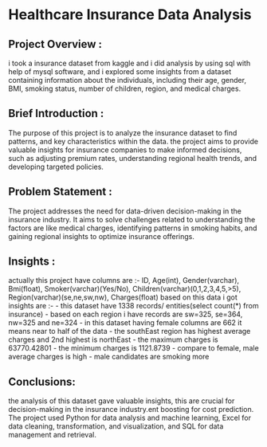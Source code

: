 # Healthcare Insurance Data Analysis

## Project Overview :
i took a insurance dataset from kaggle and i did analysis by using sql with help of mysql software,
and i explored some insights from a dataset containing information about the individuals, 
including their age, gender, BMI, smoking status, number of children, region, and medical charges.

## Brief Introduction :
The purpose of this project is to analyze the insurance dataset to find patterns, and key characteristics within the data.
the project aims to provide valuable insights for insurance companies to make informed decisions, 
such as adjusting premium rates, understanding regional health trends, and developing targeted policies.

## Problem Statement :
The project addresses the need for data-driven decision-making in the insurance industry. 
It aims to solve challenges related to understanding the factors are like medical charges, identifying patterns in smoking habits, 
and gaining regional insights to optimize insurance offerings.

## Insights : 
actually this project have columns are :- ID, Age(int), Gender(varchar), Bmi(float), Smoker(varchar)(Yes/No), Children(varchar)(0,1,2,3,4,5,>5), Region(varchar)(se,ne,sw,nw), Charges(float)
based on this data i got insights are :-
	- this dataset have 1338 records/ entities(select count(*) from insurance)
	- based on each region i have records are sw=325, se=364, nw=325 and ne=324
	- in this dataset having female columns are 662 it means near to half of the data 
	- the southEast region has highest average charges and 2nd highest is northEast
	- the maximum charges is 63770.42801
	- the minimum charges is 1121.8739
	- compare to female, male average charges is high
	- male candidates are smoking more
  
## Conclusions:
the analysis of this dataset gave valuable insights, this are crucial for decision-making in the insurance industry.ent boosting for cost prediction. The project used Python for data analysis and machine learning, Excel for data cleaning, transformation, and visualization, and SQL for data management and retrieval.
